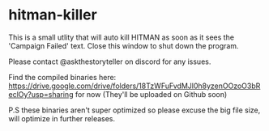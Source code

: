 # hitman-killer

This is a small utlity that will auto kill HITMAN as soon as it sees the 'Campaign Failed' text. Close this window to shut down the program.

Please contact @askthestoryteller on discord for any issues.

Find the compiled binaries here: https://drive.google.com/drive/folders/18TzWFuFvdMJl0h8yzenOOzoO3bReclOy?usp=sharing for now (They'll be uploaded on Github soon)

P.S these binaries aren't super optimized so please excuse the big file size, will optimize in further releases.
